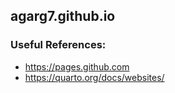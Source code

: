 ## agarg7.github.io

### Useful References:

- https://pages.github.com
- https://quarto.org/docs/websites/
